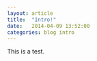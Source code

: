 ```yaml
---
layout: article
title:  "Intro!"
date:   2014-04-09 13:52:00
categories: blog intro
---
```



This is a test.
